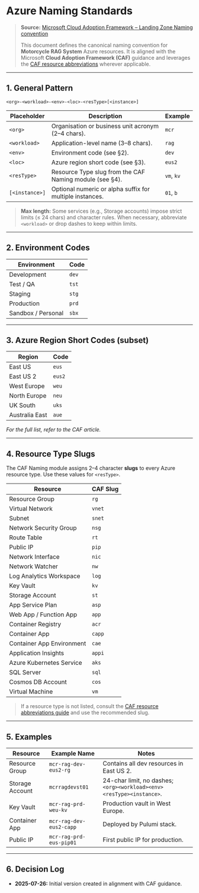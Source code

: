 # Azure Naming Standards

> **Source:** [Microsoft Cloud Adoption Framework – Landing Zone Naming convention](https://learn.microsoft.com/azure/cloud-adoption-framework/ready/landing-zone/design-area/naming)
>
> This document defines the canonical naming convention for **Motorcycle RAG System** Azure resources. It is aligned with the Microsoft **Cloud Adoption Framework (CAF)** guidance and leverages the [CAF resource abbreviations](https://learn.microsoft.com/azure/cloud-adoption-framework/ready/azure-best-practices/resource-abbreviations) wherever applicable.

---
## 1. General Pattern

```
<org>-<workload>-<env>-<loc>-<resType>[<instance>]
```

| Placeholder | Description | Example |
| --- | --- | --- |
| `<org>` | Organisation or business unit acronym (2–4 chars). | `mcr` |
| `<workload>` | Application-level name (3–8 chars). | `rag` |
| `<env>` | Environment code (see §2). | `dev` |
| `<loc>` | Azure region short code (see §3). | `eus2` |
| `<resType>` | Resource Type slug from the CAF Naming module (see §4). | `vm`, `kv` |
| `[<instance>]` | Optional numeric or alpha suffix for multiple instances. | `01`, `b` |

> **Max length:** Some services (e.g., Storage accounts) impose strict limits (≤ 24 chars) and character rules. When necessary, abbreviate `<workload>` or drop dashes to keep within limits.

---
## 2. Environment Codes

| Environment | Code |
| --- | --- |
| Development | `dev` |
| Test / QA | `tst` |
| Staging | `stg` |
| Production | `prd` |
| Sandbox / Personal | `sbx` |

---
## 3. Azure Region Short Codes (subset)

| Region | Code |
| --- | --- |
| East US | `eus` |
| East US 2 | `eus2` |
| West Europe | `weu` |
| North Europe | `neu` |
| UK South | `uks` |
| Australia East | `aue` |

_For the full list, refer to the CAF article._

---
## 4. Resource Type Slugs

The CAF Naming module assigns 2–4 character **slugs** to every Azure resource type. Use these values for `<resType>`.

| Resource | CAF Slug |
| --- | --- |
| Resource Group | `rg` |
| Virtual Network | `vnet` |
| Subnet | `snet` |
| Network Security Group | `nsg` |
| Route Table | `rt` |
| Public IP | `pip` |
| Network Interface | `nic` |
| Network Watcher | `nw` |
| Log Analytics Workspace | `log` |
| Key Vault | `kv` |
| Storage Account | `st` |
| App Service Plan | `asp` |
| Web App / Function App | `app` |
| Container Registry | `acr` |
| Container App | `capp` |
| Container App Environment | `cae` |
| Application Insights | `appi` |
| Azure Kubernetes Service | `aks` |
| SQL Server | `sql` |
| Cosmos DB Account | `cos` |
| Virtual Machine | `vm` |

> If a resource type is not listed, consult the [CAF resource abbreviations guide](https://learn.microsoft.com/azure/cloud-adoption-framework/ready/azure-best-practices/resource-abbreviations) and use the recommended slug.

---
## 5. Examples

| Resource | Example Name | Notes |
| --- | --- | --- |
| Resource Group | `mcr-rag-dev-eus2-rg` | Contains all dev resources in East US 2. |
| Storage Account | `mcrragdevst01` | 24-char limit, no dashes; `<org><workload><env><resType><instance>`. |
| Key Vault | `mcr-rag-prd-weu-kv` | Production vault in West Europe. |
| Container App | `mcr-rag-dev-eus2-capp` | Deployed by Pulumi stack. |
| Public IP | `mcr-rag-prd-eus-pip01` | First public IP for production. |

---
## 6. Decision Log

* **2025-07-26:** Initial version created in alignment with CAF guidance.